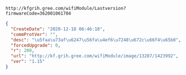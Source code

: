 `http://kfgrih.gree.com/wifiModule/Lastversion?firmwareCode=362001061704`

```json
{
  "CreateDate": "2020-12-18 06:46:18",
  "commProtVer": "",
  "desc": "\u5faa\u73af\u6247\u56fa\u4ef6\u7248\u672c\u66f4\u65b0",
  "forcedUpgrade": 0,
  "r": 200,
  "url": "http://kf.grih.gree.com/wifiModule/image/13287/1423992",
  "ver": "1.15"
}
```